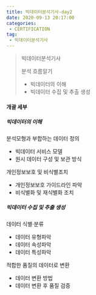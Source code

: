 ```yaml
---
title: 빅데이터분석기사-day2
date: 2020-09-13 20:17:00
categories:
 - CERTIFICATION
tag:
 - 빅데이터분석기사
---
```


> 빅데이터분석기사
>
> 분석 흐름알기
>
> - 빅데이터의 이해
> - 빅데이터 수집 및 추출 생성

#### 개괄 세부

##### 빅데이터의 이해

분석모형과 부합하는 데이터 정의

- 빅데이터 서비스 모델
- 원시 데이터 구성 및 보관 방식

개인정보보호 및 비식별조치

- 개인정보보호 가이드라인 파악
- 비식별화 및 재식별화 조치



##### 빅데이터 수집 및 추출 생성

데이터 식별·분류

- 데이터 유형파악
- 데이터 속성파악
- 데이터 특성파악

적합한 품질의 데이터로 변환

- 데이터 변환 방법
- 데이터 변환 후 품질 검증